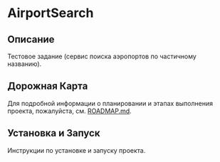 # AirportSearch

## Описание
Тестовое задание (сервис поиска аэропортов по частичному названию).

## Дорожная Карта
Для подробной информации о планировании и этапах выполнения проекта, пожалуйста, см. [ROADMAP.md](ROADMAP.md).

## Установка и Запуск
Инструкции по установке и запуску проекта.
